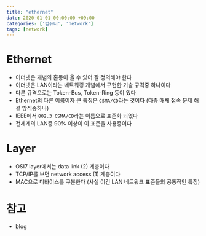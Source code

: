 ```yaml
---
title: "ethernet"
date: 2020-01-01 00:00:00 +09:00
categories: ['컴퓨터', 'network']
tags: [network]
---
```


# Ethernet
- 이더넷은 개념의 혼동이 올 수 있어 잘 정의해야 한다
- 이더넷은 LAN이라는 네트워킹 개념에서 구현한 기술 규격중 하나이다
- 다른 규격으로는 Token-Bus, Token-Ring 등이 있다
- Ethernet의 다른 이름이자 큰 특징은 `CSMA/CD`라는 것이다 (다중 매체 접속 문제 해결 방식중하나)
- IEEE에서 `802.3 CSMA/CD`라는 이름으로 표준화 되었다
- 전세계의 LAN중 90% 이상이 이 표준을 사용중이다

# Layer
- OSI7 layer에서는 data link (2) 계층이다
- TCP/IP를 보면 network access (1) 계층이다
- MAC으로 디바이스를 구분한다 (사실 이건 LAN 네트워크 표준들의 공통적인 특징)

# 참고
- [blog](https://m.blog.naver.com/PostView.naver?isHttpsRedirect=true&blogId=haeri056&logNo=220805367585)

